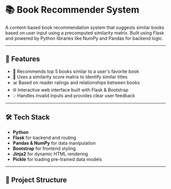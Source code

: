 # 📚 Book Recommender System

A content-based book recommendation system that suggests similar books based on user input using a precomputed similarity matrix. Built using Flask and powered by Python libraries like NumPy and Pandas for backend logic.

---

## 🚀 Features

- 🔎 Recommends top 5 books similar to a user's favorite book
- 🧠 Uses a similarity score matrix to identify similar titles
- 📊 Based on reader ratings and relationships between books
- 🌐 Interactive web interface built with Flask & Bootstrap
- 💡 Handles invalid inputs and provides clear user feedback

---

## 🛠️ Tech Stack

- **Python**
- **Flask** for backend and routing
- **Pandas & NumPy** for data manipulation
- **Bootstrap** for frontend styling
- **Jinja2** for dynamic HTML rendering
- **Pickle** for loading pre-trained data models

---

## 📁 Project Structure

